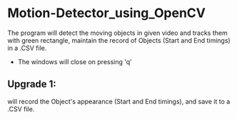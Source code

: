 # Motion-Detector_using_OpenCV
The program will detect the moving objects in given video and tracks them with green rectangle, maintain the record of Objects (Start and End timings) in a .CSV file.
* The windows will close on pressing 'q'

## Upgrade 1:
will record the Object's appearance (Start and End timings), and save it to a .CSV file.


